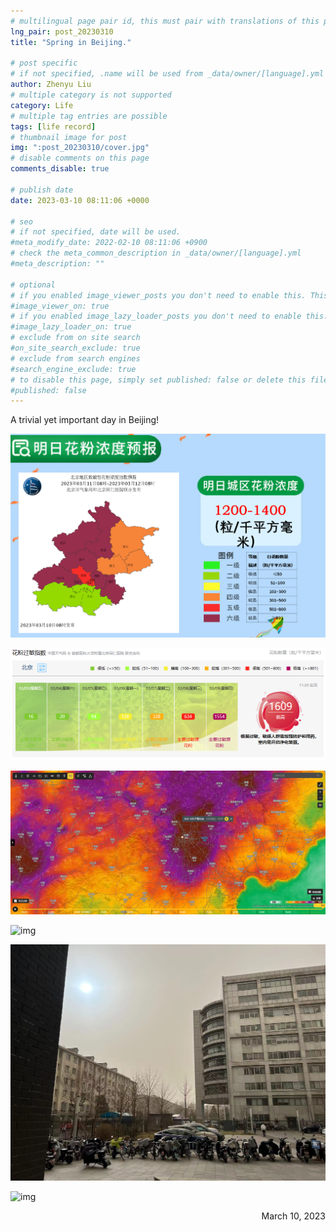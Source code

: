 ```yaml
---
# multilingual page pair id, this must pair with translations of this page. (This name must be unique)
lng_pair: post_20230310
title: "Spring in Beijing."

# post specific
# if not specified, .name will be used from _data/owner/[language].yml
author: Zhenyu Liu
# multiple category is not supported
category: Life
# multiple tag entries are possible
tags: [life record]
# thumbnail image for post
img: ":post_20230310/cover.jpg"
# disable comments on this page
comments_disable: true

# publish date
date: 2023-03-10 08:11:06 +0000

# seo
# if not specified, date will be used.
#meta_modify_date: 2022-02-10 08:11:06 +0900
# check the meta_common_description in _data/owner/[language].yml
#meta_description: ""

# optional
# if you enabled image_viewer_posts you don't need to enable this. This is only if image_viewer_posts = false
#image_viewer_on: true
# if you enabled image_lazy_loader_posts you don't need to enable this. This is only if image_lazy_loader_posts = false
#image_lazy_loader_on: true
# exclude from on site search
#on_site_search_exclude: true
# exclude from search engines
#search_engine_exclude: true
# to disable this page, simply set published: false or delete this file
#published: false
---
```


<!-- outline-start -->

A trivial yet important day in Beijing!

<!-- outline-end -->

![img](https://raw.githubusercontent.com/liuzhenyu-yyy/liuzhenyu-yyy.github.io/main/assets/img/posts/post_20230310/img1.png)

![img](https://raw.githubusercontent.com/liuzhenyu-yyy/liuzhenyu-yyy.github.io/main/assets/img/posts/post_20230310/img2.png)

![img](https://raw.githubusercontent.com/liuzhenyu-yyy/liuzhenyu-yyy.github.io/main/assets/img/posts/post_20230310/img3.png)

![img](https://raw.githubusercontent.com/liuzhenyu-yyy/liuzhenyu-yyy.github.io/main/assets/img/posts/post_20230310/img4.png)

![img](https://raw.githubusercontent.com/liuzhenyu-yyy/liuzhenyu-yyy.github.io/main/assets/img/posts/post_20230310/img3.jpg)

![img](https://raw.githubusercontent.com/liuzhenyu-yyy/liuzhenyu-yyy.github.io/main/assets/img/posts/post_20230310/img4.jpg)


  <p align="right">March 10, 2023</p>
